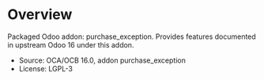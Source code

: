 # Overview

Packaged Odoo addon: purchase_exception. Provides features documented in upstream Odoo 16 under this addon.

- Source: OCA/OCB 16.0, addon purchase_exception
- License: LGPL-3
